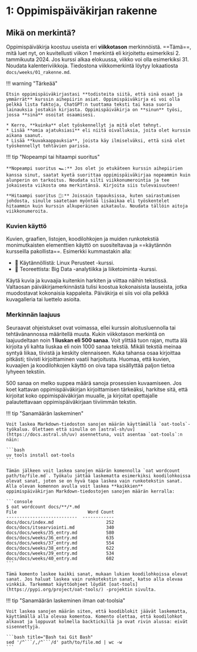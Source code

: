 # 1: Oppimispäiväkirjan rakenne

## Mikä on merkintä?

Oppimispäiväkirja koostuu useista eri **viikkotason** merkinnöistä. ==Tämä==, mitä luet nyt, on kuvitellusti viikon 1 merkintä eli kirjoitettu esimerkiksi 2. tammikuuta 2024. Jos kurssi alkaa elokuussa, viikko voi olla esimerkiksi 31. Noudata kalenteriviikkoja. Tiedostona viikkomerkintä löytyy lokaatiosta `docs/weeks/01_rakenne.md`.

!!! warning "Tärkeää"

    Etsin oppimispäiväkirjastasi **todisteita siitä, että sinä osaat ja ymmärrät** kurssin aihepiirin asiat. Oppimispäiväkirja ei voi olla pelkkä lista faktoja, ChatGPT:n tuottama teksti tai kasa suoria lainauksia jostakin kirjasta. Oppimispäiväkirja on **sinun** työsi, jossa **sinä** osoitat osaamisesi.

    * Kerro, **kuinka** olet työskennellyt ja mitä olet tehnyt.
    * Lisää **omia ajatuksiasi** eli niitä oivalluksia, joita olet kurssin aikana saanut.
    * Lisää **kuvakaappauksia**, joista käy ilmiselväksi, että sinä olet työskennellyt tehtävien parissa.

!!! tip "Nopeampi tai hitaampi suoritus"

    **Nopeampi suoritus 🏎️:** Jos olet jo etukäteen kurssin aihepiirien kanssa sinut, saatat kyetä suorittaa oppimispäiväkirjaa nopeammin kuin alunperin on tarkoitus. Noudata silti viikkonumerointia ja tee jokaisesta viikosta oma merkintänsä. Kirjoita siis tulevaisuuteen!

    **Hitaampi suoritus 🐌:** Joissain tapauksissa, kuten sairastumisen johdosta, sinulle saatetaan myöntää lisäaikaa eli työskentelet hitaammin kuin kurssin alkuperäinen aikataulu. Noudata tällöin aitoja viikkonumeroita.

### Kuvien käyttö

Kuvien, graafien, listojen, koodilohkojen ja muiden runkotekstiä monimutkaisten elementtien käyttö on suositeltavaa ja ==käytännön kursseilla pakollista==. Esimerkki kummastakin alla: 

* 🧤 Käytännöllistä: Linux Perusteet -kurssi.
* 📖 Teoreettista: Big Data -analytiikka ja liiketoiminta -kurssi.

Käytä kuvia ja kuvaajia kuitenkin harkiten ja viittaa näihin tekstissä. Valtaosan päiväkirjamerkinnästä tulisi koostua kokonaisista lauseista, jotka muodostavat kokonaisia kappaleita. Päiväkirja ei siis voi olla pelkkä kuvagalleria tai luettelo asioita.

### Merkinnän laajuus

Seuraavat ohjeistukset ovat voimassa, ellei kurssin aloitusluennolla tai tehtävänannossa määritellä muuta. Kukin viikkotason merkintä on laajuudeltaan noin **1 liuskan eli 500 sanaa**. Voit ylittää tuon rajan, mutta älä kirjoita yli kahta liuskaa eli noin 1000 sanaa tekstiä. Mikäli tekstiä meinaa syntyä liikaa, tiivistä ja keskity olennaiseen. Kuka tahansa osaa kirjoittaa pitkästi; tiivisti kirjoittaminen vaatii harjoitusta. Huomaa, että kuvien, kuvaajien ja koodilohkojen käyttö on oiva tapa sisällyttää paljon tietoa lyhyeen tekstiin.

500 sanaa on melko suppea määrä sanoja prosessien kuvaamiseen. Jos koet kattavan oppimispäiväkirjan kirjoittamisen tärkeäksi, harkitse sitä, että kirjoitat koko oppimispäiväkirjan muualle, ja kirjoitat opettajalle palautettavaan oppimispäiväkirjaan tiiviimmän tekstin.

!!! tip "Sanamäärän laskeminen"

    Voit laskea Markdown-tiedoston sanojen määrän käyttämällä `oat-tools`-työkalua. Olettaen että sinulla on [astral-sh/uv](https://docs.astral.sh/uv) asennettuna, voit asentaa `oat-tools`:n näin:

    ```bash
    uv tools install oat-tools
    ```

    Tämän jälkeen voit laskea sanojen määrän komennolla `oat wordcount path/to/file.md`. Työkalu jättää laskematta esimerkiksi koodilohkoissa olevat sanat, joten se on hyvä tapa laskea vain runkotekstin sanat. Alla olevan komennon avulla voit laskea **kaikkien** oppimispäiväkirjan Markdown-tiedostojen sanojen määrän kerralla:

    ```console
    $ oat wordcount docs/**/*.md
    File                           Word Count
    ---------------------------  ------------
    docs/docs/index.md                    252
    docs/docs/itsearviointi.md            340
    docs/docs/weeks/35_entry.md           580
    docs/docs/weeks/36_entry.md           635
    docs/docs/weeks/37_entry.md           554
    docs/docs/weeks/38_entry.md           622
    docs/docs/weeks/39_entry.md           534
    docs/docs/weeks/40_entry.md           602
    ```

    Tämä komento laskee kaikki sanat, mukaan lukien koodilohkoissa olevat sanat. Jos haluat laskea vain runkotekstin sanat, katso alla olevaa vinkkiä. Tarkemmat käyttöohjeet löydät [oat-tools](https://pypi.org/project/oat-tools/) -projektin sivulta.

!!! tip "Sanamäärän laskeminen ilman oat-toolsia"

    Voit laskea sanojen määrän siten, että koodiblokit jäävät laskematta, käyttämällä alla olevaa komentoa. Komento olettaa, että koodilohkot alkavat ja loppuvat kolmella backtickillä ja ovat rivin alussa: eivät sisennettyjä.

    ```bash title="Bash tai Git Bash"
    sed '/^```/,/^```/d' path/to/file.md | wc -w
    ```
